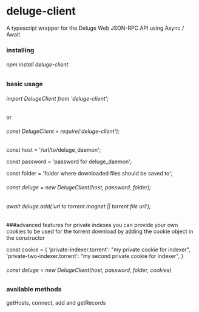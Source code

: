 # deluge-client

A typescript wrapper for the Deluge Web JSON-RPC API using Async / Await

### installing
###### npm install deluge-client

### basic usage
###### import DelugeClient from 'deluge-client';

or

###### const DelugeClient = require('deluge-client');

const host = '/url/to/deluge_daemon';

const password = 'password for deluge_daemon';

const folder = 'folder where downloaded files should be saved to';

###### const deluge = new DelugeClient(host, password, folder);
###### await deluge.add('url to torrent magnet || torrent file url');

###advanced features 
for private indexes you can provide your own cookies to be used for the torrent download by adding the cookie object in the constructor

const cookie = {
'private-indexer.torrent': "my private cookie for indexer",
'private-two-indexer.torrent': "my second private cookie for indexer",
}

###### const deluge = new DelugeClient(host, password, folder, cookies)

### available methods
getHosts, connect, add and getRecords
 